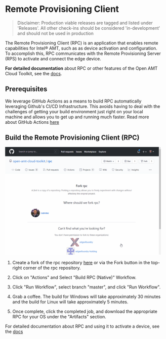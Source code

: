 # Remote Provisioning Client

> Disclaimer: Production viable releases are tagged and listed under 'Releases'.  All other check-ins should be considered 'in-development' and should not be used in production

The Remote Provisioning Client (RPC) is an application that enables remote capabilities for Intel® AMT, such as as device activation and configuration. To accomplish this, RPC communicates with the Remote Provisioning Server (RPS) to activate and connect the edge device.

**For detailed documentation** about RPC or other features of the Open AMT Cloud Toolkit, see the [docs](https://open-amt-cloud-toolkit.github.io/docs/).

## Prerequisites

We leverage GitHub Actions as a means to build RPC automatically leveraging Github's CI/CD Infrastructure. This avoids having to deal with the challenges of getting your build environment just right on your local machine and allows you to get up and running much faster. Read more about GitHub Actions [here](https://github.blog/2019-08-08-github-actions-now-supports-ci-cd/#:~:text=GitHub%20Actions%20is%20an%20API,every%20step%20along%20the%20way.)

## Build the Remote Provisioning Client (RPC)

<p align="center">
<img src="assets/animations/forkandbuild.gif" width="650"  />
</p>

1. Create a fork of the rpc repository [here](https://github.com/open-amt-cloud-toolkit/rpc/fork) or via the Fork button in the top-right corner of the rpc repository.

2. Click on "Actions" and Select "Build RPC (Native)" Workflow.

3. Click "Run Workflow", select branch "master", and click "Run Workflow".

4. Grab a coffee. The build for Windows will take approximately 30 minutes and the build for Linux will take approximately 5 minutes.

5. Once complete, click the completed job, and download the appropriate RPC for your OS under the "Artifacts" section.

For detailed documentation about RPC and using it to activate a device, see the [docs](https://open-amt-cloud-toolkit.github.io/docs/)
